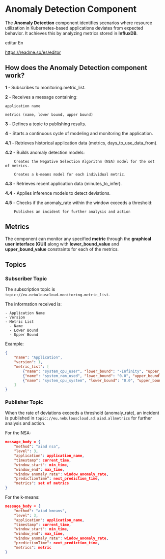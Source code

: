 # Anomaly Detection Component

The **Anomaly Detection** component identifies scenarios where resource utilization in Kubernetes-based applications deviates from expected behavior. It achieves this by analyzing metrics stored in **InfluxDB**.

editar En

https://readme.so/es/editor

## How does the Anomaly Detection component work?

**1** - Subscribes to monitoring.metric_list.

**2** - Receives a message containing:

	application name
	
	metrics (name, lower bound, upper bound)

**3** - Defines a topic to publishing results.

**4** - Starts a continuous cycle of modeling and monitoring the application.

**4.1** - Retrieves historical application data (metrics, days_to_use_data_from).

**4.2** - Builds anomaly detection models:

		Creates the Negative Selection Algorithm (NSA) model for the set of metrics.

		Creates a k-means model for each individual metric.

**4.3** - Retrieves recent application data (minutes_to_infer).

**4.4** - Applies inference models to detect deviations.

**4.5** - Checks if the anomaly_rate within the window exceeds a threshold:

		Publishes an incident for further analysis and action

## Metrics
The component can monitor any specified **metric** through the **graphical user interface (GUI)** along with **lower_bound_value** and **upper_bound_value** constraints for each of the metrics.

## Topics

### Subscriber Topic

The subscription topic is `topic://eu.nebulouscloud.monitoring.metric_list`.

The information received is:

```
- Application Name
- Version
- Metric List
  - Name
  - Lower Bound
  - Upper Bound
```
  
Example:

```json
{
    "name": "Application",
    "version": 1,
    "metric_list": [
        {"name": "system_cpu_user", "lower_bound": "-Infinity", "upper_bound": "Infinity"},
        {"name": "system_ram_used", "lower_bound": "0.0", "upper_bound": "10000.0"},
        {"name": "system_cpu_system", "lower_bound": "0.0", "upper_bound": "100.0"}
    ]
}
```

### Publisher Topic

When the rate of deviations exceeds a threshold (anomaly_rate), an incident is published in `topic://eu.nebulouscloud.ad.aiad.allmetrics` for further analysis and action.

For the NSA:

```json
message_body = {
	"method": "aiad nsa",
	"level": 3,
	"application": application_name,
	"timestamp": current_time,
	"window_start": min_time,
	"window_end": max_time,
	"window_anomaly_rate": window_anomaly_rate,
	"predictionTime": next_prediction_time,
	"metrics": set of metrics
}
```

For the k-means:

```json
message_body = {
	"method": "aiad kmeans",
	"level": 3,
	"application": application_name,
	"timestamp": current_time,
	"window_start": min_time,
	"window_end": max_time,
	"window_anomaly_rate": window_anomaly_rate,
	"predictionTime": next_prediction_time,
	"metrics": metric
}		
```
